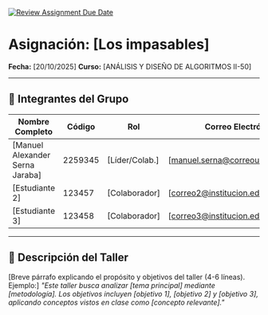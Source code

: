 [![Review Assignment Due Date](https://classroom.github.com/assets/deadline-readme-button-22041afd0340ce965d47ae6ef1cefeee28c7c493a6346c4f15d667ab976d596c.svg)](https://classroom.github.com/a/GxFB-nwe)

# Asignación: [Los impasables]

**Fecha:** [20/10/2025]
**Curso:** [ANÁLISIS Y DISEÑO DE ALGORITMOS II-50]

---

## 👥 Integrantes del Grupo

| Nombre Completo       | Código  | Rol            | Correo Electrónico       |
|-----------------------|---------|----------------|--------------------------|
| [Manuel Alexander Serna Jaraba]        | 2259345  | [Líder/Colab.] | [manuel.serna@correounivalle.edu.co]|
| [Estudiante 2]        | 123457  | [Colaborador]  | [correo2@institucion.edu]|
| [Estudiante 3]        | 123458  | [Colaborador]  | [correo3@institucion.edu]|

---

## 📌 Descripción del Taller
[Breve párrafo explicando el propósito y objetivos del taller (4-6 líneas). Ejemplo:]
*"Este taller busca analizar [tema principal] mediante [metodología]. Los objetivos incluyen [objetivo 1], [objetivo 2] y [objetivo 3], aplicando conceptos vistos en clase como [concepto relevante]."*
